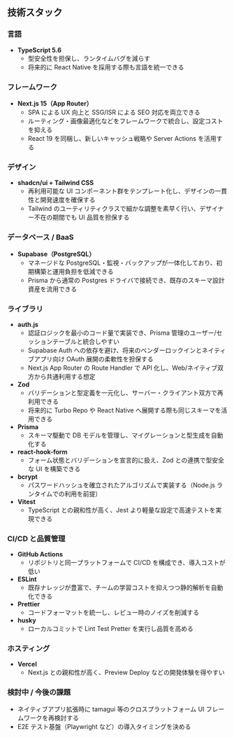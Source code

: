 ## 技術スタック

### 言語

- **TypeScript 5.6**
  - 型安全性を担保し、ランタイムバグを減らす
  - 将来的に React Native を採用する際も言語を統一できる

### フレームワーク

- **Next.js 15（App Router）**
  - SPA による UX 向上と SSG/ISR による SEO 対応を両立できる
  - ルーティング・画像最適化などをフレームワークで統合し、設定コストを抑える
  - React 19 を同梱し、新しいキャッシュ戦略や Server Actions を活用する

### デザイン

- **shadcn/ui + Tailwind CSS**
  - 再利用可能な UI コンポーネント群をテンプレート化し、デザインの一貫性と開発速度を確保する
  - Tailwind のユーティリティクラスで細かな調整を素早く行い、デザイナー不在の期間でも UI 品質を担保する

### データベース / BaaS

- **Supabase（PostgreSQL）**
  - マネージドな PostgreSQL・監視・バックアップが一体化しており、初期構築と運用負担を低減できる
  - Prisma から通常の Postgres ドライバで接続でき、既存のスキーマ設計資産を流用できる

### ライブラリ

- **auth.js**
  - 認証ロジックを最小のコード量で実装でき、Prisma 管理のユーザー/セッションテーブルと統合しやすい
  - Supabase Auth への依存を避け、将来のベンダーロックインとネイティブアプリ向け OAuth 展開の柔軟性を担保する
  - Next.js App Router の Route Handler で API 化し、Web/ネイティブ双方から共通利用する想定
- **Zod**
  - バリデーションと型定義を一元化し、サーバー・クライアント双方で再利用できる
  - 将来的に Turbo Repo や React Native へ展開する際も同じスキーマを活用できる
- **Prisma**
  - スキーマ駆動で DB モデルを管理し、マイグレーションと型生成を自動化する
- **react-hook-form**
  - フォーム状態とバリデーションを宣言的に扱え、Zod との連携で型安全な UI を構築できる
- **bcrypt**
  - パスワードハッシュを確立されたアルゴリズムで実装する（Node.js ランタイムでの利用を前提）
- **Vitest**
  - TypeScript との親和性が高く、Jest より軽量な設定で高速テストを実現できる

### CI/CD と品質管理

- **GitHub Actions**
  - リポジトリと同一プラットフォームで CI/CD を構成でき、導入コストが低い
- **ESLint**
  - 既存ナレッジが豊富で、チームの学習コストを抑えつつ静的解析を自動化できる
- **Prettier**
  - コードフォーマットを統一し、レビュー時のノイズを削減する
- **husky**
  - ローカルコミットで Lint Test Pretter を実行し品質を高める

### ホスティング

- **Vercel**
  - Next.js との親和性が高く、Preview Deploy などの開発体験を得やすい

### 検討中 / 今後の課題

- ネイティブアプリ拡張時に tamagui 等のクロスプラットフォーム UI フレームワークを再検討する
- E2E テスト基盤（Playwright など）の導入タイミングを決める
